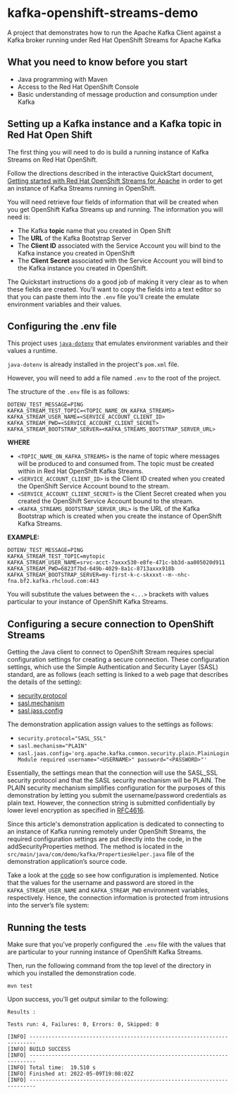 # kafka-openshift-streams-demo
A project that demonstrates how to run the Apache Kafka Client against a Kafka broker running under Red Hat OpenShift Streams for Apache Kafka

## What you need to know before you start

* Java programming with Maven
* Access to the Red Hat OpenShift Console
* Basic understanding of message production and consumption under Kafka

## Setting up a Kafka instance and a Kafka topic in Red Hat Open Shift
The first thing you will need to do is build a running instance of Kafka Streams on Red Hat OpenShift.

Follow the directions described in the interactive QuickStart document, [Getting started with Red Hat OpenShift Streams for Apache](https://console.redhat.com/beta/application-services/learning-resources?quickstart=getting-started) in order to get an instance of Kafka Streams running in OpenShift.

You will need retrieve four fields of information that will be created when you get OpenShift Kafka Streams up and running. The information you will need is:

* The Kafka **topic** name that you created in Open Shift
* The **URL** of the Kafka Bootstrap Server
* The **Client ID** associated with the Service Account you will bind to the Kafka instance you created in OpenShift
* The **Client Secret** associated with the Service Account you will bind to the Kafka instance you created in OpenShift.

The Quickstart instructions do a good job of making it very clear as to when these fields are created. You'll want to copy the fields into a text editor so that you can paste them into the `.env` file you'll create the emulate environment variables and their values.

## Configuring the .env file
This project uses [`java-dotenv`](https://github.com/cdimascio/java-dotenv) that emulates environment variables and their values a runtime.

`java-dotenv` is already installed in the project's `pom.xml` file.

However, you will need to add a file named `.env` to the root of the project.

The structure of the `.env` file is as follows:

```
DOTENV_TEST_MESSAGE=PING
KAFKA_STREAM_TEST_TOPIC=<TOPIC_NAME_ON_KAFKA_STREAMS>
KAFKA_STREAM_USER_NAME=<SERVICE_ACCOUNT_CLIENT_ID>
KAFKA_STREAM_PWD=<SERVICE_ACCOUNT_CLIENT_SECRET>
KAFKA_STREAM_BOOTSTRAP_SERVER=<KAFKA_STREAMS_BOOTSTRAP_SERVER_URL>
```

**WHERE**

* `<TOPIC_NAME_ON_KAFKA_STREAMS>` is the name of topic where messages will be produced to and consumed from. The topic must be created within in Red Hat OpenShift Kafka Streams.
* `<SERVICE_ACCOUNT_CLIENT_ID>` is the Client ID created when you created the OpenShift Service Account bound to the stream.
* `<SERVICE_ACCOUNT_CLIENT_SECRET>` is the Client Secret created when you created the OpenShift Service Account bound to the stream.
* `<KAFKA_STREAMS_BOOTSTRAP_SERVER_URL>` is the URL of the Kafka Bootstrap which is created when you create the instance of OpenShift Kafka Streams.

**EXAMPLE:**

```properties
DOTENV_TEST_MESSAGE=PING
KAFKA_STREAM_TEST_TOPIC=mytopic
KAFKA_STREAM_USER_NAME=srvc-acct-7axxx530-e8fe-471c-bb3d-aa005020d911
KAFKA_STREAM_PWD=6823f7bd-649b-4029-8a1c-8713axxx918b
KAFKA_STREAM_BOOTSTRAP_SERVER=my-first-k-c-skxxxt--m--nhc-fna.bf2.kafka.rhcloud.com:443
```

You will substitute the values between the `<...>` brackets with values particular to your instance of OpenShift Kafka Streams.

## Configuring a secure connection to OpenShift Streams
Getting the Java client to connect to OpenShift Stream requires special configuration settings for creating a secure connection. These configuration settings, which use the Simple Authentication and Security Layer (SASL) standard, are as follows (each setting is linked to a web page that describes the details of the setting):

* [security.protocol](https://kafka.apache.org/24/javadoc/org/apache/kafka/common/security/auth/SecurityProtocol.html)
* [sasl.mechanism](https://www.iana.org/assignments/sasl-mechanisms/sasl-mechanisms.xhtml)
* [sasl.jass.config](https://www.iana.org/assignments/sasl-mechanisms/sasl-mechanisms.xhtml)

The demonstration application assign values to the settings as follows:

* `security.protocol="SASL_SSL"`
* `sasl.mechanism="PLAIN"`
* `sasl.jaas.config='org.apache.kafka.common.security.plain.PlainLoginModule required username="<USERNAME>" password="<PASSWORD>"'`

Essentially, the settings mean that the connection will use the SASL_SSL security protocol and that the SASL security mechanism will be PLAIN. The PLAIN security mechanism simplifies configuration for the purposes of this demonstration by letting you submit the username/password credentials as plain text. However, the connection string is submitted confidentially by lower level encryption as specified in [RFC4616](https://www.rfc-editor.org/rfc/rfc4616.html).

Since this article's demonstration application is dedicated to connecting to an instance of Kafka running remotely under OpenShift Streams, the required configuration settings are put directly into the code, in the addSecurityProperties method. The method is located in the `src/main/java/com/demo/kafka/PropertiesHelper.java` file of the demonstration application’s source code.

Take a look at the [code](./src/main/java/com/demo/kafka/PropertiesHelper.java) so see how configuration is implemented. Notice that the values for the username and password are stored in the `KAFKA_STREAM_USER_NAME` and `KAFKA_STREAM_PWD` environment variables, respectively. Hence, the connection information is protected from intrusions into the server’s file system:
## Running the tests

Make sure that you've properly configured the `.env` file with the values that are particular to your running instance of OpenShift Kafka Streams.

Then, run the following command from the top level of the directory in which you installed the demonstration code.

`mvn test`

Upon success, you'll get output similar to the following:

```console
Results :

Tests run: 4, Failures: 0, Errors: 0, Skipped: 0

[INFO] ------------------------------------------------------------------------
[INFO] BUILD SUCCESS
[INFO] ------------------------------------------------------------------------
[INFO] Total time:  19.510 s
[INFO] Finished at: 2022-05-09T19:08:02Z
[INFO] ------------------------------------------------------------------------
```

